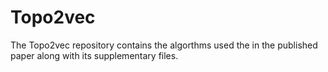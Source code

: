 # Topo2vec
The Topo2vec repository contains the algorthms used the in the published paper along with its supplementary files.
